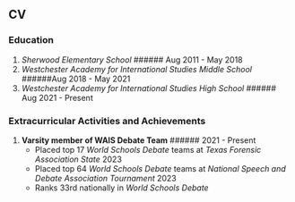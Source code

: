 ## CV

### Education
1. *Sherwood Elementary School* ###### Aug 2011 - May 2018
2. *Westchester Academy for International Studies Middle School* ######Aug 2018 - May 2021
3. *Westchester Academy for International Studies High School* ###### Aug 2021 - Present

### Extracurricular Activities and Achievements
1. **Varsity member of WAIS Debate Team** ###### 2021 - Present
   - Placed top 17 *World Schools Debate* teams at *Texas Forensic Association State* 2023
   - Placed top 64 *World Schools Debate* teams at *National Speech and Debate Association Tournament* 2023
   - Ranks 33rd nationally in *World Schools Debate*
